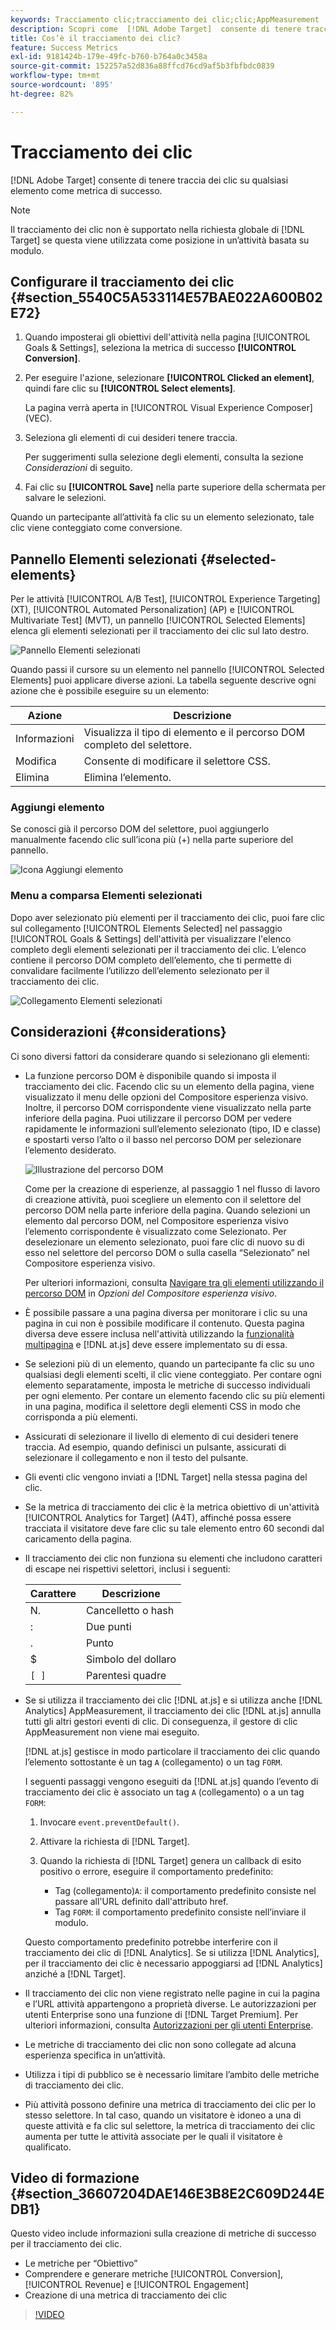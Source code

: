 ```yaml
---
keywords: Tracciamento clic;tracciamento dei clic;clic;AppMeasurement
description: Scopri come  [!DNL Adobe Target]  consente di tenere traccia dei clic su qualsiasi elemento come metrica di successo.
title: Cos’è il tracciamento dei clic?
feature: Success Metrics
exl-id: 9181424b-179e-49fc-b760-b764a0c3458a
source-git-commit: 152257a52d836a88ffcd76cd9af5b3fbfbdc0839
workflow-type: tm+mt
source-wordcount: '895'
ht-degree: 82%

---
```


# Tracciamento dei clic

[!DNL Adobe Target] consente di tenere traccia dei clic su qualsiasi elemento come metrica di successo.

>[!NOTE]
>
>Il tracciamento dei clic non è supportato nella richiesta globale di [!DNL Target] se questa viene utilizzata come posizione in un’attività basata su modulo.

## Configurare il tracciamento dei clic {#section_5540C5A533114E57BAE022A600B02E72}

1. Quando imposterai gli obiettivi dell&#39;attività nella pagina [!UICONTROL Goals & Settings], seleziona la metrica di successo **[!UICONTROL Conversion]**.
1. Per eseguire l&#39;azione, selezionare **[!UICONTROL Clicked an element]**, quindi fare clic su **[!UICONTROL Select elements]**.

   La pagina verrà aperta in [!UICONTROL Visual Experience Composer] (VEC).

1. Seleziona gli elementi di cui desideri tenere traccia.

   Per suggerimenti sulla selezione degli elementi, consulta la sezione *Considerazioni* di seguito.

1. Fai clic su **[!UICONTROL Save]** nella parte superiore della schermata per salvare le selezioni.

Quando un partecipante all’attività fa clic su un elemento selezionato, tale clic viene conteggiato come conversione.

## Pannello Elementi selezionati {#selected-elements}

Per le attività [!UICONTROL A/B Test], [!UICONTROL Experience Targeting] (XT), [!UICONTROL Automated Personalization] (AP) e [!UICONTROL Multivariate Test] (MVT), un pannello [!UICONTROL Selected Elements] elenca gli elementi selezionati per il tracciamento dei clic sul lato destro.

![Pannello Elementi selezionati](/help/main/c-activities/r-success-metrics/assets/selected-elements.png)

Quando passi il cursore su un elemento nel pannello [!UICONTROL Selected Elements] puoi applicare diverse azioni. La tabella seguente descrive ogni azione che è possibile eseguire su un elemento:

| Azione | Descrizione |
| --- | --- |
| Informazioni | Visualizza il tipo di elemento e il percorso DOM completo del selettore. |
| Modifica | Consente di modificare il selettore CSS. |
| Elimina | Elimina l’elemento. |

### Aggiungi elemento

Se conosci già il percorso DOM del selettore, puoi aggiungerlo manualmente facendo clic sull’icona più (+) nella parte superiore del pannello.

![Icona Aggiungi elemento](/help/main/c-activities/r-success-metrics/assets/add-element.png)

### Menu a comparsa Elementi selezionati

Dopo aver selezionato più elementi per il tracciamento dei clic, puoi fare clic sul collegamento [!UICONTROL Elements Selected] nel passaggio [!UICONTROL Goals & Settings] dell&#39;attività per visualizzare l&#39;elenco completo degli elementi selezionati per il tracciamento dei clic. L’elenco contiene il percorso DOM completo dell’elemento, che ti permette di convalidare facilmente l’utilizzo dell’elemento selezionato per il tracciamento dei clic.

![Collegamento Elementi selezionati](/help/main/c-activities/r-success-metrics/assets/elements-selected-link.png)

## Considerazioni {#considerations}

Ci sono diversi fattori da considerare quando si selezionano gli elementi:

* La funzione percorso DOM è disponibile quando si imposta il tracciamento dei clic. Facendo clic su un elemento della pagina, viene visualizzato il menu delle opzioni del Compositore esperienza visivo. Inoltre, il percorso DOM corrispondente viene visualizzato nella parte inferiore della pagina. Puoi utilizzare il percorso DOM per vedere rapidamente le informazioni sull’elemento selezionato (tipo, ID e classe) e spostarti verso l’alto o il basso nel percorso DOM per selezionare l’elemento desiderato.

  ![Illustrazione del percorso DOM](/help/main/c-activities/r-success-metrics/assets/click-tracking-dom.png)

  Come per la creazione di esperienze, al passaggio 1 nel flusso di lavoro di creazione attività, puoi scegliere un elemento con il selettore del percorso DOM nella parte inferiore della pagina. Quando selezioni un elemento dal percorso DOM, nel Compositore esperienza visivo l’elemento corrispondente è visualizzato come Selezionato. Per deselezionare un elemento selezionato, puoi fare clic di nuovo su di esso nel selettore del percorso DOM o sulla casella “Selezionato” nel Compositore esperienza visivo.

  Per ulteriori informazioni, consulta [Navigare tra gli elementi utilizzando il percorso DOM](/help/main/c-experiences/c-visual-experience-composer/viztarget-options.md#dom-path) in *Opzioni del Compositore esperienza visivo*.

* È possibile passare a una pagina diversa per monitorare i clic su una pagina in cui non è possibile modificare il contenuto. Questa pagina diversa deve essere inclusa nell&#39;attività utilizzando la [funzionalità multipagina](/help/main/c-experiences/c-visual-experience-composer/multipage-activity.md#concept_277E096063E14813AC5D8EDFA1D2ED48) e [!DNL at.js] deve essere implementato su di essa.
* Se selezioni più di un elemento, quando un partecipante fa clic su uno qualsiasi degli elementi scelti, il clic viene conteggiato. Per contare ogni elemento separatamente, imposta le metriche di successo individuali per ogni elemento. Per contare un elemento facendo clic su più elementi in una pagina, modifica il selettore degli elementi CSS in modo che corrisponda a più elementi.
* Assicurati di selezionare il livello di elemento di cui desideri tenere traccia. Ad esempio, quando definisci un pulsante, assicurati di selezionare il collegamento e non il testo del pulsante.
* Gli eventi clic vengono inviati a [!DNL Target] nella stessa pagina del clic.
* Se la metrica di tracciamento dei clic è la metrica obiettivo di un&#39;attività [!UICONTROL Analytics for Target] (A4T), affinché possa essere tracciata il visitatore deve fare clic su tale elemento entro 60 secondi dal caricamento della pagina.
* Il tracciamento dei clic non funziona su elementi che includono caratteri di escape nei rispettivi selettori, inclusi i seguenti:

  | Carattere | Descrizione |
  |---|---|
  | N. | Cancelletto o hash |
  | : | Due punti |
  | . | Punto |
  | $ | Simbolo del dollaro |
  | `[ ]` | Parentesi quadre |

* Se si utilizza il tracciamento dei clic [!DNL at.js] e si utilizza anche [!DNL Analytics] AppMeasurement, il tracciamento dei clic [!DNL at.js] annulla tutti gli altri gestori eventi di clic. Di conseguenza, il gestore di clic AppMeasurement non viene mai eseguito.

  [!DNL at.js] gestisce in modo particolare il tracciamento dei clic quando l’elemento sottostante è un tag `A` (collegamento) o un tag `FORM`.

  I seguenti passaggi vengono eseguiti da [!DNL at.js] quando l’evento di tracciamento dei clic è associato un tag `A` (collegamento) o a un tag `FORM`:

   1. Invocare `event.preventDefault()`.

   1. Attivare la richiesta di [!DNL Target].

   1. Quando la richiesta di [!DNL Target] genera un callback di esito positivo o errore, eseguire il comportamento predefinito:

      * Tag (collegamento)`A`: il comportamento predefinito consiste nel passare all&#39;URL definito dall&#39;attributo href.
      * Tag `FORM`: il comportamento predefinito consiste nell’inviare il modulo.

  Questo comportamento predefinito potrebbe interferire con il tracciamento dei clic di [!DNL Analytics]. Se si utilizza [!DNL Analytics], per il tracciamento dei clic è necessario appoggiarsi ad [!DNL Analytics] anziché a [!DNL Target].

* Il tracciamento dei clic non viene registrato nelle pagine in cui la pagina e l’URL attività appartengono a proprietà diverse. Le autorizzazioni per utenti Enterprise sono una funzione di [!DNL Target Premium]. Per ulteriori informazioni, consulta [Autorizzazioni per gli utenti Enterprise](/help/main/administrating-target/c-user-management/property-channel/property-channel.md).

* Le metriche di tracciamento dei clic non sono collegate ad alcuna esperienza specifica in un’attività.

* Utilizza i tipi di pubblico se è necessario limitare l’ambito delle metriche di tracciamento dei clic.

* Più attività possono definire una metrica di tracciamento dei clic per lo stesso selettore. In tal caso, quando un visitatore è idoneo a una di queste attività e fa clic sul selettore, la metrica di tracciamento dei clic aumenta per tutte le attività associate per le quali il visitatore è qualificato.

## Video di formazione {#section_36607204DAE146E3B8E2C609D244EDB1}

Questo video include informazioni sulla creazione di metriche di successo per il tracciamento dei clic.

* Le metriche per “Obiettivo”
* Comprendere e generare metriche [!UICONTROL Conversion], [!UICONTROL Revenue] e [!UICONTROL Engagement]
* Creazione di una metrica di tracciamento dei clic

>[!VIDEO](https://video.tv.adobe.com/v/17380)
